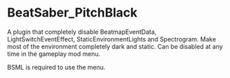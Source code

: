 # BeatSaber_PitchBlack

A plugin that completely disable BeatmapEventData, LightSwitchEventEffect, StaticEnvironmentLights and Spectrogram. Make most of the environment completely dark and static.
Can be disabled at any time in the gameplay mod menu.

BSML is required to use the menu.
